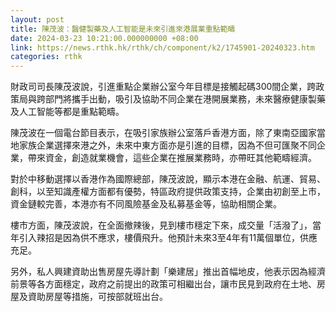 ```yaml
---
layout: post
title: 陳茂波：醫健製藥及人工智能是未來引進來港展業重點範疇
date: 2024-03-23 10:21:00.000000000 +08:00
link: https://news.rthk.hk/rthk/ch/component/k2/1745901-20240323.htm
categories: rthk
---
```


財政司司長陳茂波說，引進重點企業辦公室今年目標是接觸起碼300間企業，跨政策局與跨部門將攜手出動，吸引及協助不同企業在港開展業務，未來醫療健康製藥及人工智能等都是重點範疇。

陳茂波在一個電台節目表示，在吸引家族辦公室落戶香港方面，除了東南亞國家當地家族企業選擇來港之外，未來中東方面亦是引進的目標，因為不但可匯聚不同企業，帶來資金，創造就業機會，這些企業在推展業務時，亦帶旺其他範疇經濟。

對於中移動選擇以香港作為國際總部，陳茂波說，顯示本港在金融、航運、貿易、創科，以至知識產權方面都有優勢，特區政府提供政策支持，企業由初創至上市，資金鏈較完善，本港亦有不同風險基金及私募基金等，協助相關企業。

樓市方面，陳茂波說，在全面撤辣後，見到樓市穩定下來，成交量「活潑了」，當年引入辣招是因為供不應求，樓價飛升。他預計未來3至4年有11萬個單位，供應充足。

另外，私人興建資助出售房屋先導計劃「樂建居」推出首幅地皮，他表示因為經濟前景等各方面穩定，政府之前提出的政策可相繼出台，讓市民見到政府在土地、房屋及資助房屋等措施，可按部就班出台。
